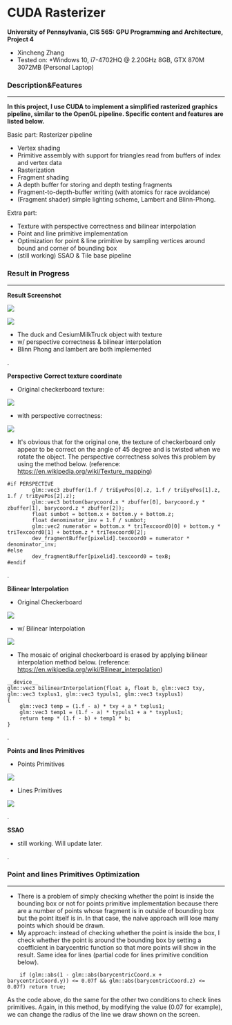CUDA Rasterizer
================

**University of Pennsylvania, CIS 565: GPU Programming and Architecture, Project 4**

* Xincheng Zhang
* Tested on:
  *Windows 10, i7-4702HQ @ 2.20GHz 8GB, GTX 870M 3072MB (Personal Laptop)


### Description&Features
-------------
**In this project, I use CUDA to implement a simplified rasterized graphics pipeline, similar to the OpenGL pipeline. Specific content and features are listed below.**

Basic part: Rasterizer pipeline
* Vertex shading
* Primitive assembly with support for triangles read from buffers of index and vertex data
* Rasterization
* Fragment shading
* A depth buffer for storing and depth testing fragments
* Fragment-to-depth-buffer writing (with atomics for race avoidance)
* (Fragment shader) simple lighting scheme, Lambert and Blinn-Phong.

Extra part:
* Texture with perspective correctness and bilinear interpolation
* Point and line primitive implementation 
* Optimization for point & line primitive by sampling vertices around bound and corner of bounding box
* (still working) SSAO & Tile base pipeline



### Result in Progress
-------------
**Result Screenshot**

![](https://github.com/XinCastle/Project4-CUDA-Rasterizer/blob/master/renders/Overall%20sample1.gif)

![](https://github.com/XinCastle/Project4-CUDA-Rasterizer/blob/master/renders/Overall%20Sample2.gif)
* The duck and CesiumMilkTruck object with texture
* w/ perspective correctness & bilinear interpolation
* Blinn Phong and lambert are both implemented

.

**Perspective Correct texture coordinate**
* Original checkerboard texture:

![](https://github.com/XinCastle/Project4-CUDA-Rasterizer/blob/master/renders/No%20Bilinear%20Interpolation.png)

* with perspective correctness:

![](https://github.com/XinCastle/Project4-CUDA-Rasterizer/blob/master/renders/With%20perspective%20correction.gif)
* It's obvious that for the original one, the texture of checkerboard only appear to be correct on the angle of 45 degree and is twisted when we rotate the object. The perspective correctness solves this problem by using the method below. (reference: https://en.wikipedia.org/wiki/Texture_mapping)
```
#if PERSPECTIVE
    	glm::vec3 zbuffer(1.f / triEyePos[0].z, 1.f / triEyePos[1].z, 1.f / triEyePos[2].z);
    	glm::vec3 bottom(barycoord.x * zbuffer[0], barycoord.y * zbuffer[1], barycoord.z * zbuffer[2]);
    	float sumbot = bottom.x + bottom.y + bottom.z;
    	float denominator_inv = 1.f / sumbot;		
    	glm::vec2 numerator = bottom.x * triTexcoord0[0] + bottom.y * triTexcoord0[1] + bottom.z * triTexcoord0[2];	
    	dev_fragmentBuffer[pixelid].texcoord0 = numerator * denominator_inv;
#else
		dev_fragmentBuffer[pixelid].texcoord0 = texB;
#endif
```

.

**Bilinear Interpolation**

* Original Checkerboard  

![](https://github.com/XinCastle/Project4-CUDA-Rasterizer/blob/master/renders/No%20Bilinear%20Interpolation.png)    

*  w/ Bilinear Interpolation

![](https://github.com/XinCastle/Project4-CUDA-Rasterizer/blob/master/renders/Has%20Bilinear%20Interpolation.png)

* The mosaic of original checkerboard is erased by applying bilinear interpolation method below. (reference: https://en.wikipedia.org/wiki/Bilinear_interpolation)
```
__device__
glm::vec3 bilinearInterpolation(float a, float b, glm::vec3 txy, glm::vec3 txplus1, glm::vec3 typuls1, glm::vec3 txyplus1) 
{
	glm::vec3 temp = (1.f - a) * txy + a * txplus1;
	glm::vec3 temp1 = (1.f - a) * typuls1 + a * txyplus1;
	return temp * (1.f - b) + temp1 * b;
}
```

.


**Points and lines Primitives**
* Points Primitives

![](https://github.com/XinCastle/Project4-CUDA-Rasterizer/blob/master/renders/Point%20example.gif)

* Lines Primitives

![](https://github.com/XinCastle/Project4-CUDA-Rasterizer/blob/master/renders/line%20example.gif)

.

**SSAO**
* still working. Will update later.

.

### Point and lines Primitives Optimization
-------------
* There is a problem of simply checking whether the point is inside the bounding box or not for points primitive implementation because there are a number of points whose fragment is in outside of bounding box but the point itself is in. In that case, the naive approach will lose many points which should be drawn.
* My approach: instead of checking whether the point is inside the box, I check whether the point is around the bounding box by setting a coefficient in barycentric function so that more points will show in the result. Same idea for lines (partial code for lines primitive condition below).
```
	if (glm::abs(1 - glm::abs(barycentricCoord.x + barycentricCoord.y)) <= 0.07f && glm::abs(barycentricCoord.z) <= 0.07f) return true;
```
As the code above, do the same for the other two conditions to check lines primitives. Again, in this method, by modifying the value (0.07 for example), we can change the radius of the line we draw shown on the screen.